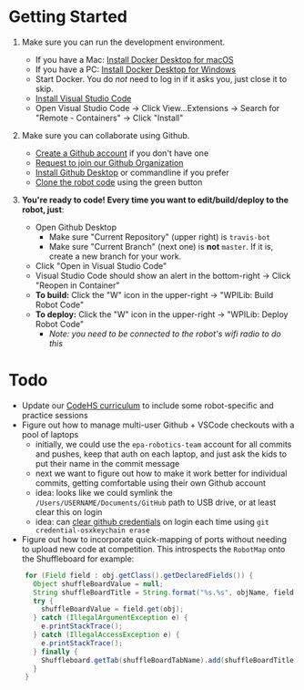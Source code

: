 # Getting Started

1. Make sure you can run the development environment.

    * If you have a Mac: [Install Docker Desktop for macOS](https://download.docker.com/mac/stable/Docker.dmg)
    * If you have a PC: [Install Docker Desktop for Windows](https://download.docker.com/win/stable/Docker%20for%20Windows%20Installer.exe)
    * Start Docker. You do _not_ need to log in if it asks you, just close it to skip.
    * [Install Visual Studio Code](https://code.visualstudio.com/download)
    * Open Visual Studio Code → Click View...Extensions → Search for "Remote - Containers" → Click "Install"

2. Make sure you can collaborate using Github.

    * [Create a Github account](https://github.com/join) if you don't have one
    * [Request to join our Github Organization](https://github.com/orgs/epa-robotics)
    * [Install Github Desktop](https://desktop.github.com/) or commandline if you prefer
    * [Clone the robot code](https://github.com/epa-robotics/travis-bot) using the green button

3. **You're ready to code! Every time you want to edit/build/deploy to the robot, just**:

    * Open Github Desktop
        * Make sure "Current Repository" (upper right) is `travis-bot`
        * Make sure "Current Branch" (next one) is **not** `master`. If it is, create a new branch for your work.
    * Click "Open in Visual Studio Code"
    * Visual Studio Code should show an alert in the bottom-right → Click "Reopen in Container"
    * **To build:** Click the "W" icon in the upper-right → "WPILib: Build Robot Code"
    * **To deploy:** Click the "W" icon in the upper-right → "WPILib: Deploy Robot Code"
        * _Note: you need to be connected to the robot's wifi radio to do this_

# Todo

* Update our [CodeHS curriculum](https://codehs.com/section/80279/course/692/activity_progress/module/1309) to include some robot-specific and practice sessions
* Figure out how to manage multi-user Github + VSCode checkouts with a pool of laptops
  * initially, we could use the `epa-robotics-team` account for all commits and pushes, keep that auth on each laptop, and just ask the kids to put their name in the commit message
  * next we want to figure out how to make it work better for individual commits, getting comfortable using their own Github account
  * idea: looks like we could symlink the `/Users/USERNAME/Documents/GitHub` path to USB drive, or at least clear this on login
  * idea: can [clear github credentials](https://help.github.com/en/articles/updating-credentials-from-the-osx-keychain) on login each time using `git credential-osxkeychain erase`
* Figure out how to incorporate quick-mapping of ports without needing to upload new code at competition. This introspects the `RobotMap` onto the Shuffleboard for example:
```java
    for (Field field : obj.getClass().getDeclaredFields()) {
      Object shuffleBoardValue = null;
      String shuffleBoardTitle = String.format("%s.%s", objName, field.getName());
      try {
        shuffleBoardValue = field.get(obj);
      } catch (IllegalArgumentException e) {
        e.printStackTrace();
      } catch (IllegalAccessException e) {
        e.printStackTrace();
      } finally {
        Shuffleboard.getTab(shuffleBoardTabName).add(shuffleBoardTitle, shuffleBoardValue);
      }
    }
```